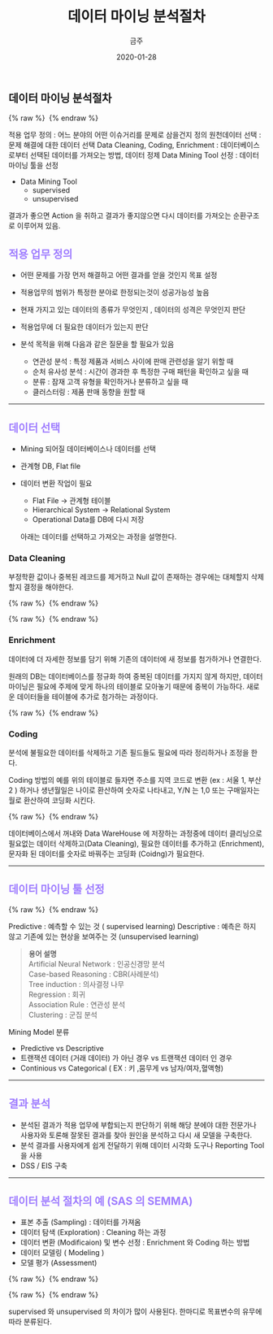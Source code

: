 ﻿---
title : "데이터 마이닝 분석절차"
author : "금주"
#categories : - R
date: "2020-01-28"
---


## 데이터 마이닝 분석절차

{% raw %} <img src="https://bcloved.github.io/assets/images/20200128DM/1.PNG" alt=""> {% endraw %}

적용 업무 정의 : 어느 분야의 어떤 이슈거리를 문제로 삼을건지 정의
원천데이터 선택 : 문제 해결에 대한 데이터 선택
Data Cleaning, Coding, Enrichment : 데이터베이스로부터 선택된 데이터를 가져오는 방법, 데이터 정제
Data Mining Tool 선정 : 데이터 마이닝 툴을  선정

* Data Mining Tool
	- supervised
	- unsupervised


결과가 좋으면 Action 을 취하고 결과가 좋지않으면 다시 데이터를 가져오는 순환구조로 이루어져 있음.





## <b><span style="color:rgb(159, 125, 255)">적용 업무 정의</span></b>

* 어떤 문제를 가장 먼저 해결하고  어떤  결과를 얻을 것인지 목표 설정
* 적용업무의 범위가 특정한 분야로 한정되는것이 성공가능성 높음
* 현재 가지고 있는 데이터의 종류가 무엇인지 , 데이터의 성격은 무엇인지 판단
* 적용업무에 더 필요한 데이터가 있는지 판단
* 분석 목적을 위해 다음과 같은 질문을 할 필요가 있음

	- 연관성 분석 : 특정 제품과 서비스 사이에 판매 관련성을 알기 위할 때
	- 순처 유사성 분석 : 시간이 경과한 후 특정한  구매 패턴을 확인하고 싶을 때
	- 분류 : 잠재 고객 유형을 확인하거나 분류하고 싶을 때
	- 클러스터링 : 제품 판매 동향을 원할 때




--------------------



## <b><span style="color:rgb(159, 125, 255)">데이터 선택</span></b>

- Mining 되어질 데이터베이스나 데이터를 선택
- 관계형 DB, Flat file
- 데이터 변환 작업이 필요
	- Flat File -> 관계형 테이블
	- Hierarchical System -> Relational System
	- Operational Data를 DB에 다시 저장


	아래는 데이터를 선택하고 가져오는 과정을 설명한다.


### Data Cleaning

부정학환 값이나 중복된 레코드를 제거하고 Null 값이 존재하는 경우에는 대체할지 삭제할지 결정을 해야한다.


{% raw %} <img src="https://bcloved.github.io/assets/images/20200128DM/2.PNG" alt=""> {% endraw %}

{% raw %} <img src="https://bcloved.github.io/assets/images/20200128DM/3.PNG" alt=""> {% endraw %}

### Enrichment

데이터에 더 자세한 정보를 담기 위해 기존의 데이터에 새 정보를 첨가하거나 연결한다.

원래의 DB는 데이터베이스를 정규화 하여 중복된 데이터를 가지지 않게 하지만, 데이터 마이닝은 필요에 주제에 맞게 하나의 테이블로 모아놓기 때문에 중복이 가능하다. 새로운 데이터들을 테이블에 추가로 첨가하는 과정이다.


{% raw %} <img src="https://bcloved.github.io/assets/images/20200128DM/4.PNG" alt=""> {% endraw %}

### Coding

분석에 불필요한 데이터를 삭제하고 기존 필드들도 필요에 따라 정리하거나 조정을 한다.

Coding 방법의 예를 위의 테이블로 들자면 주소를 지역 코드로 변환 (ex : 서울 1, 부산 2 ) 하거나 생년월일은 나이로 환산하여 숫자로 나타내고, Y/N 는 1,0 또는 구매일자는 월로 환산하여 코딩화 시킨다.

{% raw %} <img src="https://bcloved.github.io/assets/images/20200128DM/5.PNG" alt=""> {% endraw %}


데이터베이스에서 꺼내와 Data WareHouse 에 저장하는 과정중에 데이터 클리닝으로 필요없는 데이터 삭제하고(Data Cleaning), 필요한 데이터를 추가하고 (Enrichment), 문자화 된 데이터를 숫자로 바꿔주는 코딩화 (Coidng)가 필요한다.

--------------------

## <b><span style="color:rgb(159, 125, 255)">데이터 마이닝 툴 선정</span></b>


{% raw %} <img src="https://bcloved.github.io/assets/images/20200128DM/6.PNG" alt=""> {% endraw %}


Predictive : 예측할 수 있는 것 ( supervised learning)
Descriptive : 예측은 하지 않고 기존에 있는 현상을 보여주는 것 (unsupervised learning)


> <b>용어 설명 </b><BR>
Artificial Neural Network : 인공신경망 분석<BR>
Case-based Reasoning : CBR(사례분석)<BR>
Tree induction : 의사결정 나무<BR>
Regression : 회귀<BR>
Association Rule : 연관성 분석<BR>
Clustering : 군집 분석<BR>

Mining Model 분류
- Predictive vs Descriptive
- 트랜잭션 데이터 (거래 데이터) 가 아닌 경우 vs 트랜잭션 데이터 인 경우
- Continious vs Categorical ( EX : 키 ,뭄무게 vs 남자/여자,혈액형)

--------------------

## <b><span style="color:rgb(159, 125, 255)">결과 분석</span></b>

* 분석된 결과가  적용  업무에 부합되는지 판단하기 위해 해당 분에야 대한 전문가나 사용자와 토론해 잘못된 결과를 찾아  원인을 분석하고 다시 새 모델을 구축한다.
* 분석 결과를 사용자에게 쉽게 전달하기 위해 데이터 시각화 도구나 Reporting Tool 을 사용
* DSS / EIS 구축


--------------------

## <b><span style="color:rgb(159, 125, 255)">데이터 분석 절차의 예 (SAS 의 SEMMA)</span></b>

* 표본 추출 (Sampling) : 데이터를 가져옴
* 데이터 탐색 (Exploration) : Cleaning 하는 과정
* 데이터 변환 (Modificaion) 및 변수 선정 : Enrichment  와 Coding 하는 방법
* 데이터 모델링 ( Modeling )
* 모델 평가 (Assessment)


{% raw %} <img src="https://bcloved.github.io/assets/images/20200128DM/7.PNG" alt=""> {% endraw %}

{% raw %} <img src="https://bcloved.github.io/assets/images/20200128DM/8.PNG" alt=""> {% endraw %}


supervised 와 unsupervised 의 차이가 많이 사용된다. 한마디로 목표변수의 유무에 따라 분류된다.
